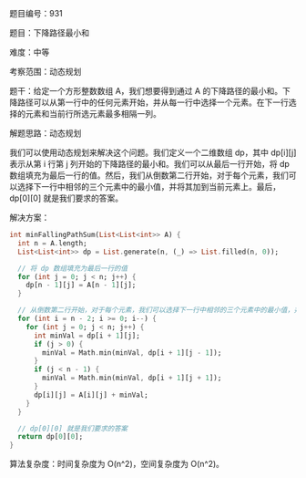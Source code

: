 题目编号：931

题目：下降路径最小和

难度：中等

考察范围：动态规划

题干：给定一个方形整数数组 A，我们想要得到通过 A 的下降路径的最小和。下降路径可以从第一行中的任何元素开始，并从每一行中选择一个元素。在下一行选择的元素和当前行所选元素最多相隔一列。

解题思路：动态规划

我们可以使用动态规划来解决这个问题。我们定义一个二维数组 dp，其中 dp[i][j] 表示从第 i 行第 j 列开始的下降路径的最小和。我们可以从最后一行开始，将 dp 数组填充为最后一行的值。然后，我们从倒数第二行开始，对于每个元素，我们可以选择下一行中相邻的三个元素中的最小值，并将其加到当前元素上。最后，dp[0][0] 就是我们要求的答案。

解决方案：

```dart
int minFallingPathSum(List<List<int>> A) {
  int n = A.length;
  List<List<int>> dp = List.generate(n, (_) => List.filled(n, 0));

  // 将 dp 数组填充为最后一行的值
  for (int j = 0; j < n; j++) {
    dp[n - 1][j] = A[n - 1][j];
  }

  // 从倒数第二行开始，对于每个元素，我们可以选择下一行中相邻的三个元素中的最小值，并将其加到当前元素上
  for (int i = n - 2; i >= 0; i--) {
    for (int j = 0; j < n; j++) {
      int minVal = dp[i + 1][j];
      if (j > 0) {
        minVal = Math.min(minVal, dp[i + 1][j - 1]);
      }
      if (j < n - 1) {
        minVal = Math.min(minVal, dp[i + 1][j + 1]);
      }
      dp[i][j] = A[i][j] + minVal;
    }
  }

  // dp[0][0] 就是我们要求的答案
  return dp[0][0];
}
```

算法复杂度：时间复杂度为 O(n^2)，空间复杂度为 O(n^2)。